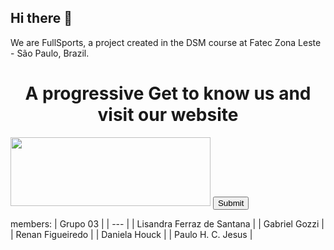 ## Hi there 👋 
<!-- <img src="https://raw.githubusercontent.com/fullSports/Sig3_components/main/public/icone.png" width="20"> -->
We are FullSports, a project created in the DSM course at Fatec Zona Leste - São Paulo, Brazil. 
<!-- Get to know us and visit our website https://www.fullsports.dev.br -->

  <h1 align="center">A progressive Get to know us and visit our website</h1>
    <p align="center">
  <form class="js-form-toggle-target" data-turbo="false" action="/users/follow?target=fullSports" accept-charset="UTF-8" method="post"><input type="hidden"       name="authenticity_token" value="TdHXsJqNFFGaZp7JD3LNSXlQgeHNsB4jZl-tzcqF5uqP0R4Fl7UjbDCEQeu2Tw5ThkEF2wmuSn_AauQc6tSMpQ">
    <img src ="https://upload-image-fullsports.s3.us-east-1.amazonaws.com/f09b1d4197ce03321ca8b2563c3b66b4-icone.svg" width="320" height="110">
     <input type="submit" name="commit" data-hydro-click="{&quot;event_type&quot;:&quot;user_profile.click&quot;,&quot;payload&quot;:{&quot;profile_user_id&quot;:131163591,&quot;target&quot;:&quot;FOLLOW_BUTTON&quot;,&quot;user_id&quot;:78419902,&quot;originating_url&quot;:&quot;https://github.com/fullSports&quot;}}" data-hydro-click-hmac="4f0ce6624d1d13befc108912731fa9890ab46c65d9b5e905de3b0f768be4a33e" data-disable-with="Follow">
  </form>
</p>

members:
| Grupo 03 |
| --- |
| Lisandra Ferraz de Santana |
| Gabriel Gozzi |
| Renan Figueiredo |
| Daniela Houck |
| Paulo H. C. Jesus |
